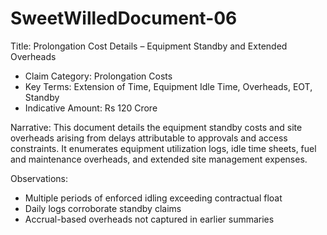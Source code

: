 # SweetWilledDocument-06

Title: Prolongation Cost Details – Equipment Standby and Extended Overheads

- Claim Category: Prolongation Costs
- Key Terms: Extension of Time, Equipment Idle Time, Overheads, EOT, Standby
- Indicative Amount: Rs 120 Crore

Narrative:
This document details the equipment standby costs and site overheads arising from delays attributable to approvals and access constraints. It enumerates equipment utilization logs, idle time sheets, fuel and maintenance overheads, and extended site management expenses.

Observations:
- Multiple periods of enforced idling exceeding contractual float
- Daily logs corroborate standby claims
- Accrual-based overheads not captured in earlier summaries

